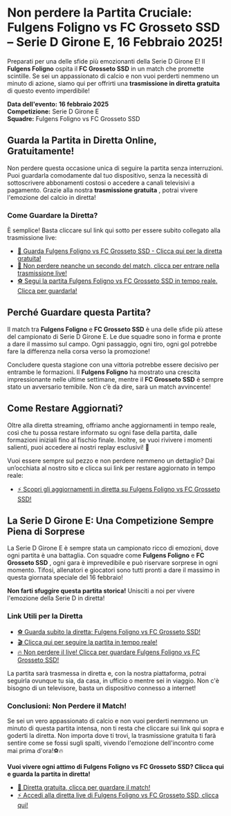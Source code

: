 # Non perdere la Partita Cruciale: Fulgens Foligno vs FC Grosseto SSD – Serie D Girone E, 16 Febbraio 2025!

Preparati per una delle sfide più emozionanti della Serie D Girone E! Il **Fulgens Foligno** ospita il **FC Grosseto SSD** in un match che promette scintille. Se sei un appassionato di calcio e non vuoi perderti nemmeno un minuto di azione, siamo qui per offrirti una **trasmissione in diretta gratuita** di questo evento imperdibile!

**Data dell'evento:**  **16 febbraio 2025**  
**Competizione:** Serie D Girone E  
**Squadre:** Fulgens Foligno vs FC Grosseto SSD

## Guarda la Partita in Diretta Online, Gratuitamente!

Non perdere questa occasione unica di seguire la partita senza interruzioni. Puoi guardarla comodamente dal tuo dispositivo, senza la necessità di sottoscrivere abbonamenti costosi o accedere a canali televisivi a pagamento. Grazie alla nostra **trasmissione gratuita** , potrai vivere l'emozione del calcio in diretta!

### Come Guardare la Diretta?

È semplice! Basta cliccare sul link qui sotto per essere subito collegato alla trasmissione live:

- [🎥 Guarda Fulgens Foligno vs FC Grosseto SSD - Clicca qui per la diretta gratuita!](https://tinyurl.com/livestreamfreeo?st=Fulgens+Foligno+vs+FC+Grosseto+SSD&si=gh)
- [🔴 Non perdere neanche un secondo del match, clicca per entrare nella trasmissione live!](https://tinyurl.com/livestreamfreeo?st=Fulgens+Foligno+vs+FC+Grosseto+SSD&si=gh)
- [⚽ Segui la partita Fulgens Foligno vs FC Grosseto SSD in tempo reale. Clicca per guardarla!](https://tinyurl.com/livestreamfreeo?st=Fulgens+Foligno+vs+FC+Grosseto+SSD&si=gh)

## Perché Guardare questa Partita?

Il match tra **Fulgens Foligno** e **FC Grosseto SSD** è una delle sfide più attese del campionato di Serie D Girone E. Le due squadre sono in forma e pronte a dare il massimo sul campo. Ogni passaggio, ogni tiro, ogni gol potrebbe fare la differenza nella corsa verso la promozione!

Concludere questa stagione con una vittoria potrebbe essere decisivo per entrambe le formazioni. Il **Fulgens Foligno** ha mostrato una crescita impressionante nelle ultime settimane, mentre il **FC Grosseto SSD** è sempre stato un avversario temibile. Non c’è da dire, sarà un match avvincente!

## Come Restare Aggiornati?

Oltre alla diretta streaming, offriamo anche aggiornamenti in tempo reale, così che tu possa restare informato su ogni fase della partita, dalle formazioni iniziali fino al fischio finale. Inoltre, se vuoi rivivere i momenti salienti, puoi accedere ai nostri replay esclusivi! 🔁

Vuoi essere sempre sul pezzo e non perdere nemmeno un dettaglio? Dai un’occhiata al nostro sito e clicca sui link per restare aggiornato in tempo reale:

- [⚡ Scopri gli aggiornamenti in diretta su Fulgens Foligno vs FC Grosseto SSD!](https://tinyurl.com/livestreamfreeo?st=Fulgens+Foligno+vs+FC+Grosseto+SSD&si=gh)

## La Serie D Girone E: Una Competizione Sempre Piena di Sorprese

La Serie D Girone E è sempre stata un campionato ricco di emozioni, dove ogni partita è una battaglia. Con squadre come **Fulgens Foligno** e **FC Grosseto SSD** , ogni gara è imprevedibile e può riservare sorprese in ogni momento. Tifosi, allenatori e giocatori sono tutti pronti a dare il massimo in questa giornata speciale del 16 febbraio!

**Non farti sfuggire questa partita storica!** Unisciti a noi per vivere l'emozione della Serie D in diretta!

### Link Utili per la Diretta

- [⚽ Guarda subito la diretta: Fulgens Foligno vs FC Grosseto SSD!](https://tinyurl.com/livestreamfreeo?st=Fulgens+Foligno+vs+FC+Grosseto+SSD&si=gh)
- [🎬 Clicca qui per seguire la partita in tempo reale!](https://tinyurl.com/livestreamfreeo?st=Fulgens+Foligno+vs+FC+Grosseto+SSD&si=gh)
- [🔥 Non perdere il live! Clicca per guardare Fulgens Foligno vs FC Grosseto SSD!](https://tinyurl.com/livestreamfreeo?st=Fulgens+Foligno+vs+FC+Grosseto+SSD&si=gh)

La partita sarà trasmessa in diretta e, con la nostra piattaforma, potrai seguirla ovunque tu sia, da casa, in ufficio o mentre sei in viaggio. Non c'è bisogno di un televisore, basta un dispositivo connesso a internet!

### Conclusioni: Non Perdere il Match!

Se sei un vero appassionato di calcio e non vuoi perderti nemmeno un minuto di questa partita intensa, non ti resta che cliccare sui link qui sopra e goderti la diretta. Non importa dove ti trovi, la trasmissione gratuita ti farà sentire come se fossi sugli spalti, vivendo l'emozione dell'incontro come mai prima d'ora!⚽🔥

**Vuoi vivere ogni attimo di Fulgens Foligno vs FC Grosseto SSD? Clicca qui e guarda la partita in diretta!**

- [🎥 Diretta gratuita, clicca per guardare il match!](https://tinyurl.com/livestreamfreeo?st=Fulgens+Foligno+vs+FC+Grosseto+SSD&si=gh)
- [⚡ Accedi alla diretta live di Fulgens Foligno vs FC Grosseto SSD, clicca qui!](https://tinyurl.com/livestreamfreeo?st=Fulgens+Foligno+vs+FC+Grosseto+SSD&si=gh)

